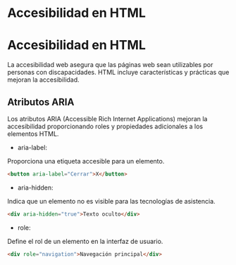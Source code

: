 # Accesibilidad en HTML 

# Accesibilidad en HTML

La accesibilidad web asegura que las páginas web sean utilizables por personas con discapacidades. HTML incluye características y prácticas que mejoran la accesibilidad. 

## Atributos ARIA 

Los atributos ARIA (Accessible Rich Internet Applications) mejoran la accesibilidad proporcionando roles 
y propiedades adicionales a los elementos HTML. 

* aria-label: 

Proporciona una etiqueta accesible para un elemento. 

```html
<button aria-label="Cerrar">X</button> 
```

* aria-hidden: 

Indica que un elemento no es visible para las tecnologías de asistencia. 

```html
<div aria-hidden="true">Texto oculto</div> 
```

* role: 

Define el rol de un elemento en la interfaz de usuario. 

```html
<div role="navigation">Navegación principal</div>
```
